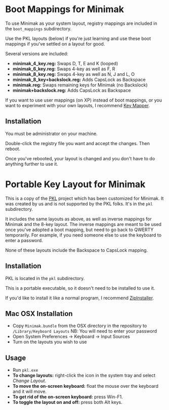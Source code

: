 Boot Mappings for Minimak
=========================

To use Minimak as your system layout, registry mappings are included in
the `boot_mappings` subdirectory.

Use the PKL layouts (below) if you're just learning and use these boot
mappings if you've settled on a layout for good.

Several versions are included:

- __minimak_4_key.reg:__ Swaps D, T, E and K (looped)
- __minimak_6_key.reg:__ Swaps 4-key as well as F, R
- __minimak_8_key.reg:__  Swaps 4-key as well as N, J and L, O
- __minimak_8_key+backslock.reg:__  Adds CapsLock as Backspace
- __minimak.reg:__ Swaps remaining keys for Minimak (no Backslock)
- __minimak+backslock.reg:__ Adds CapsLock as Backspace

If you want to use user mappings (on XP) instead of boot mappings, or
you want to experiment with your own layouts, I recommend [Key
Mapper](http://code.google.com/p/keymapper/).

Installation
------------

You must be administrator on your machine.

Double-click the registry file you want and accept the changes.  Then
reboot.

Once you've rebooted, your layout is changed and you don't have to do
anything further to use it.

Portable Key Layout for Minimak
===============================

This is a copy of the [PKL](http://pkl.sourceforge.net/) project which
has been customized for Minimak.  It was created by us and is not
supported by the PKL folks.  It's in the `pkl` subdirectory.

It includes the same layouts as above, as well as inverse mappings for
Minimak and the 8-key layout.  The inverse mappings are meant to be used
once you've adopted a boot mapping, but need to go back to QWERTY
temporarily.  For example, if you need someone else to use the keyboard
to enter a password.

None of these layouts include the Backspace to CapsLock mapping.

Installation
------------

PKL is located in the `pkl` subdirectory.

This is a portable executable, so it doesn't need to be installed to use
it.

If you'd like to install it like a normal program, I recommend
[ZipInstaller](http://www.nirsoft.net/utils/zipinst.html).

Mac OSX Installation
----
- Copy `Minimak.bundle` from the OSX directory in the repository to `/Library/Keyboard Layouts` 
NB: You will need to enter your password
- Open System Preferences -> Keyboard -> Input Sources 
- Turn on the layouts you wish to use

Usage
-----

- Run `pkl.exe`
- __To change layouts:__  right-click the icon in the system tray and
  select _Change Layout_.
- __To move the on-screen keyboard:__  float the mouse over the keyboard
  and it will move.
- __To get rid of the on-screen keyboard:__  press Win-F1.
- __To toggle the layout on and off:__  press both Alt keys.
